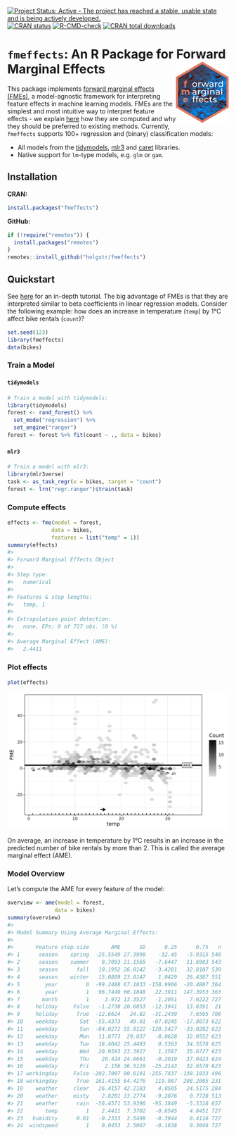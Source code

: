 
<!-- README.md is generated from README.Rmd. Please edit that file -->
<!-- badges: start -->

[![Project Status: Active - The project has reached a stable, usable
state and is being actively
developed.](https://www.repostatus.org/badges/latest/active.svg)](https://www.repostatus.org/#active)
[![CRAN
status](https://www.r-pkg.org/badges/version-last-release/fmeffects)](https://www.r-pkg.org/badges/version-last-release/fmeffects)
[![R-CMD-check](https://github.com/holgstr/fme/actions/workflows/R-CMD-check.yaml/badge.svg)](https://github.com/holgstr/fme/actions/workflows/R-CMD-check.yaml)
[![CRAN total
downloads](https://cranlogs.r-pkg.org/badges/grand-total/fmeffects)](https://cranlogs.r-pkg.org/badges/grand-total/fmeffects)
<!-- badges: end -->

# **`fmeffects`**: An R Package for Forward Marginal Effects <img src="man/figures/logo.png" align="right" alt="" width="120" />

This package implements [forward marginal effects
(FMEs)](https://link.springer.com/article/10.1007/s10618-023-00993-x), a
model-agnostic framework for interpreting feature effects in machine
learning models. FMEs are the simplest and most intuitive way to
interpret feature effects - we explain
[here](https://holgstr.github.io/fmeffects/articles/fme_theory.html) how
they are computed and why they should be preferred to existing methods.
Currently, `fmeffects` supports 100+ regression and (binary)
classification models:

- All models from the
  [tidymodels](https://www.tidymodels.org/find/parsnip/),
  [mlr3](https://mlr3learners.mlr-org.com/) and
  [caret](https://topepo.github.io/caret/available-models.html)
  libraries.
- Native support for `lm`-type models, e.g. `glm` or `gam`.

## Installation

**CRAN:**

``` r
install.packages("fmeffects")
```

**GitHub:**

``` r
if (!require("remotes")) {
  install.packages("remotes")
}
remotes::install_github("holgstr/fmeffects")
```

## Quickstart

See [here](https://holgstr.github.io/fmeffects/articles/fmeffects.html)
for an in-depth tutorial. The big advantage of FMEs is that they are
interpreted similar to beta coefficients in linear regression models.
Consider the following example: how does an increase in temperature
(`temp`) by 1°C affect bike rentals (`count`)?

``` r
set.seed(123)
library(fmeffects)
data(bikes)
```

### Train a Model

#### `tidymodels`

``` r
# Train a model with tidymodels:
library(tidymodels)
forest <- rand_forest() %>%
  set_mode("regression") %>%
  set_engine("ranger")
forest <- forest %>% fit(count ~ ., data = bikes)
```

#### `mlr3`

``` r
# Train a model with mlr3:
library(mlr3verse)
task <- as_task_regr(x = bikes, target = "count")
forest <- lrn("regr.ranger")$train(task)
```

### 

### Compute effects

``` r
effects <- fme(model = forest,
              data = bikes,
              features = list("temp" = 1))
summary(effects)
#> 
#> Forward Marginal Effects Object
#> 
#> Step type:
#>   numerical
#> 
#> Features & step lengths:
#>   temp, 1
#> 
#> Extrapolation point detection:
#>   none, EPs: 0 of 727 obs. (0 %)
#> 
#> Average Marginal Effect (AME):
#>   2.4411
```

### Plot effects

``` r
plot(effects)
```

![](man/figures/unnamed-chunk-6-1.png)<!-- -->

On average, an increase in temperature by 1°C results in an increase in
the predicted number of bike rentals by more than 2. This is called the
average marginal effect (AME).

### Model Overview

Let’s compute the AME for every feature of the model:

``` r
overview <- ame(model = forest,
               data = bikes)
summary(overview)
#> 
#> Model Summary Using Average Marginal Effects:
#> 
#>       Feature step.size       AME      SD      0.25      0.75   n
#> 1      season    spring  -25.5549 27.3998    -32.45   -5.9315 548
#> 2      season    summer    0.7093 21.1565   -7.6447   11.6903 543
#> 3      season      fall   10.1952 26.8142   -3.4281   32.8187 539
#> 4      season    winter   15.0809 23.8147    1.0429   26.4387 551
#> 5        year         0  -99.2488 67.1833 -158.9906  -20.4887 364
#> 6        year         1   96.7449 60.1848   22.3911  147.3953 363
#> 7       month         1     3.972 13.3527   -1.2051    7.0222 727
#> 8     holiday     False   -1.2738 20.6053  -12.3941   13.8391  21
#> 9     holiday      True  -12.6624   24.82  -31.2439    7.6505 706
#> 10    weekday       Sat  -55.4373   49.01  -87.0245  -17.8073 622
#> 11    weekday       Sun  -84.0272 55.8122 -120.5427  -33.0282 622
#> 12    weekday       Mon   11.8773  29.037   -8.0628   32.0552 623
#> 13    weekday       Tue   18.4042 25.4493    0.5363   34.5578 625
#> 14    weekday       Wed   20.9593 23.3927    1.3587   35.6727 623
#> 15    weekday       Thu    20.424 24.6661   -0.2019   37.0423 624
#> 16    weekday       Fri     2.156 36.5116  -25.2143   32.6578 623
#> 17 workingday     False -202.7007 90.6191 -255.7437 -139.1033 496
#> 18 workingday      True  161.4155 64.4276   119.987  208.2005 231
#> 19    weather     clear   26.4157 42.2183    4.0505   24.5175 284
#> 20    weather     misty    2.8201 33.2774   -9.2876    0.7728 513
#> 21    weather      rain  -56.4571 53.9396  -95.1849   -5.5318 657
#> 22       temp         1    2.4411  7.3702   -0.6545    4.8451 727
#> 23   humidity      0.01   -0.2313  2.5498   -0.3944    0.4116 727
#> 24  windspeed         1    0.0453  2.5067   -0.1638    0.3046 727
```
